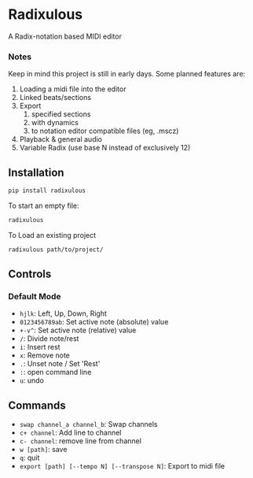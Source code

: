 # Radixulous
A Radix-notation based MIDI editor<br/>

### Notes
Keep in mind this project is still in early days.
Some planned features are:
1) Loading a midi file into the editor
2) Linked beats/sections
3) Export
    1) specified sections
    2) with dynamics
    3) to notation editor compatible files (eg, .mscz)
4) Playback & general audio
5) Variable Radix (use base N instead of exclusively 12)


## Installation
```bash
pip install radixulous
```

To start an empty file:

```bash
radixulous
```

To Load an existing project

```bash
radixulous path/to/project/
```

## Controls
### Default Mode
- `hjlk`: Left, Up, Down, Right
- `0123456789ab`: Set active note (absolute) value
- `+-v^`: Set active note (relative) value
- `/`: Divide note/rest
- `i`: Insert rest
- `x`: Remove note
- `.`: Unset note / Set 'Rest'
- `:`: open command line
- `u`: undo


## Commands
- `swap channel_a channel_b`: Swap channels
- `c+ channel`: Add line to channel
- `c- channel`: remove line from channel
- `w [path]`: save
- `q`: quit
- `export [path] [--tempo N] [--transpose N]`: Export to midi file

